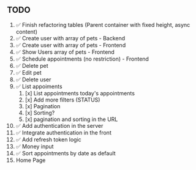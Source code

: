 ## TODO

1. ✅ Finish refactoring tables (Parent container with fixed height, async content)
2. ✅ Create user with array of pets - Backend
3. ✅ Create user with array of pets - Frontend
4. ✅ Show Users array of pets - Frontend
5. ✅ Schedule appointments (no restriction) - Frontend
6. ✅ Delete pet
7. ✅ Edit pet
8. ✅ Delete user
9. ✅ List appoiments
   1. [x] List appointments today's appointments
   2. [x] Add more filters (STATUS)
   3. [x] Pagination
   4. [x] Sorting?
   5. [x] pagination and sorting in the URL
10. ✅ Add authentication in the server
11. ✅ Integrate authentication in the front
12. ✅ Add refresh token logic
13. ✅ Money input
14. ✅ Sort appointments by date as default
15. Home Page
